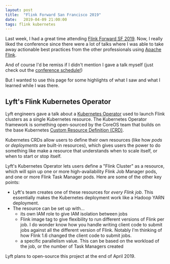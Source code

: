 ```yaml
---
layout: post
title:  "Flink Forward San Francisco 2019"
date:   2019-04-09 21:00:00
tags: flink kubernetes
---
```


Last week, I had a great time attending [Flink Forward SF 2019](https://sf-2019.flink-forward.org/).
Now, I really liked the conference since there were a lot of talks where I was able to take away actionable best practices from the other professionals using [Apache Flink](https://flink.apache.org/).

And of course I'd be remiss if I didn't mention I gave a talk myself
(just check out the [conference schedule!](https://sf-2019.flink-forward.org/conference-program))

But I wanted to use this page for some highlights of what I saw and what I learned while I was there.

##  Lyft's Flink Kubernetes Operator

Lyft engineers gave a talk about a [Kubernetes Operator](https://coreos.com/operators/)
used to launch Flink clusters as a single Kubernetes resource.
The Kubernetes Operator framework is something open-sourced by the CoreOS team that builds on the base Kubernetes
[Custom Resource Definition (CRD)](https://kubernetes.io/docs/concepts/extend-kubernetes/api-extension/custom-resources/).

Kubernetes CRDs allow users to define their own resources (like how _pods_ or _deployments_ are built-in resources),
which gives users the power to do something like make a resource that understands when to scale itself,
or when to start or stop itself.

Lyft's Kubernetes Operator lets users define a "Flink Cluster" as a resource,
which will spin up one or more high-availability Flink Job Manager pods, and one or more Flink Task Manager pods.
Here are some of the other key points:
* Lyft's team creates one of these resources for _every Flink job_.  This essentially makes the Kubernetes deployment work like a Hadoop YARN deployment.
* The resource can be set up with...
  * its own IAM role to give IAM isolation between jobs
  * Flink image tag to give flexibility to run different versions of Flink per job.
I do wonder know how you handle writing client code to submit jobs against all the different version of Flink.
Notably I'm thinking of how Flink 1.6 changed the client code to submit jobs.
  * a specific parallelism value. This can be based on the workload of the job, or the number of Task Managers created

Lyft plans to open-source this project at the end of April 2019.
